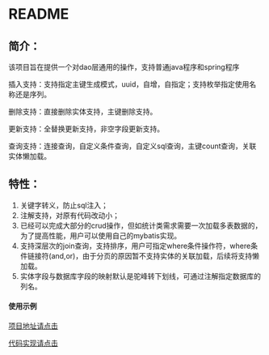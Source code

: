 # README

## 简介：

该项目旨在提供一个对dao层通用的操作，支持普通java程序和spring程序

插入支持：支持指定主键生成模式，uuid，自增，自指定；支持枚举指定使用名称还是序列。

删除支持：直接删除实体支持，主键删除支持。

更新支持：全替换更新支持，非空字段更新支持。

查询支持：连接查询，自定义条件查询，自定义sql查询，主键count查询，关联实体懒加载。

## 特性：

1. 关键字转义，防止sql注入；
2. 注解支持，对原有代码改动小；
3. 已经可以完成大部分的crud操作，但如统计类需求需要一次加载多表数据的，为了提高性能，用户可以使用自己的mybatis实现。
4. 支持深层次的join查询，支持排序，用户可指定where条件操作符，where条件链接符\(and,or\)，由于分页的原因暂不支持实体的关联加载，后续将支持懒加载。
5. 实体字段与数据库字段的映射默认是驼峰转下划线，可通过注解指定数据库的列名。

#### 使用示例

[项目地址请点击](https://github.com/linuxprobe-org/java-project-demo)

[代码实现请点击](https://github.com/linuxprobe-org/java-project-demo/blob/master/src/test/java/org/linuxprobe/demo/MybatisTest.java)

